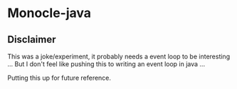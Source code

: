 # Monocle-java

## Disclaimer
This was a joke/experiment, it probably needs a event loop to be interesting ... But I don't feel like pushing this to writing an event loop in java ...

Putting this up for future reference.

